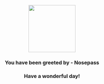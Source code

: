 <p align="center">
    <img src="https://raw.githubusercontent.com/PokeAPI/sprites/master/sprites/pokemon/299.png" width="150" height="150">
</p>
<h3 align="center">You have been greeted by - <b>Nosepass</b></h3>
<h3 align="center">Have a wonderful day!</h3>
